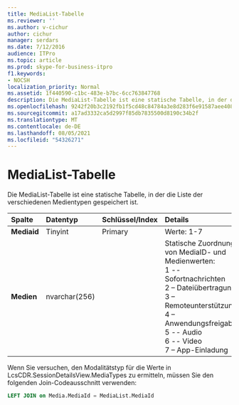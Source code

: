 ```yaml
---
title: MediaList-Tabelle
ms.reviewer: ''
ms.author: v-cichur
author: cichur
manager: serdars
ms.date: 7/12/2016
audience: ITPro
ms.topic: article
ms.prod: skype-for-business-itpro
f1.keywords:
- NOCSH
localization_priority: Normal
ms.assetid: 1f440590-c1bc-483e-b7bc-6cc763847768
description: Die MediaList-Tabelle ist eine statische Tabelle, in der die Liste der verschiedenen Medientypen gespeichert ist.
ms.openlocfilehash: 9242f20b3c2192fb1f5cd48c84784a3e8d283f6e91587aee408a9286d291add7
ms.sourcegitcommit: a17ad3332ca5d2997f85db7835500d8190c34b2f
ms.translationtype: MT
ms.contentlocale: de-DE
ms.lasthandoff: 08/05/2021
ms.locfileid: "54326271"
---
```

# <a name="medialist-table"></a>MediaList-Tabelle
 
Die MediaList-Tabelle ist eine statische Tabelle, in der die Liste der verschiedenen Medientypen gespeichert ist.
  
|**Spalte**|**Datentyp**|**Schlüssel/Index**|**Details**|
|:-----|:-----|:-----|:-----|
|**Mediaid** <br/> |Tinyint  <br/> |Primary  <br/> |Werte: 1-7  <br/> |
|**Medien** <br/> |nvarchar(256)  <br/> || Statische Zuordnung von MediaID- und Medienwerten: <br/>  1 -- Sofortnachrichten <br/>  2 – Dateiübertragung <br/>  3 – Remoteunterstützung <br/>  4 – Anwendungsfreigabe <br/>  5 -- Audio <br/>  6 -- Video <br/>  7 – App-Einladung <br/> |
   
Wenn Sie versuchen, den Modalitätstyp für die Werte in LcsCDR.SessionDetailsView.MediaTypes zu ermitteln, müssen Sie den folgenden Join-Codeausschnitt verwenden: 
  
```SQL
LEFT JOIN on Media.MediaId = MediaList.MediaId
```
